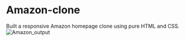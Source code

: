 # Amazon-clone
Built a responsive Amazon homepage clone using pure HTML and CSS.
![Amazon_output](https://github.com/user-attachments/assets/4dbf2789-d505-43eb-bbcd-1049496454f9)
